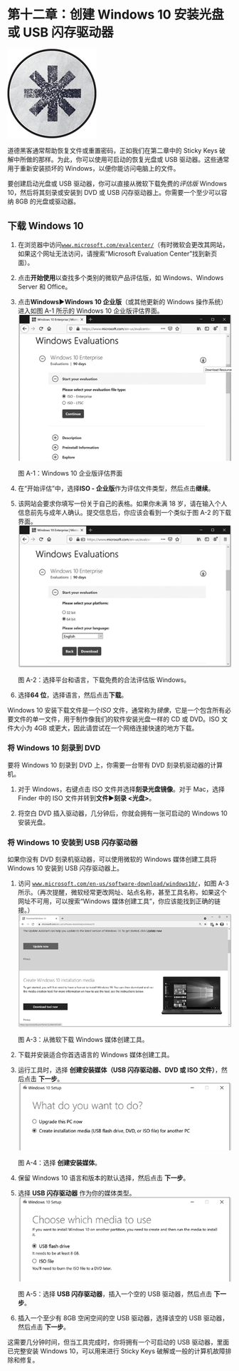 # 第十二章：创建 Windows 10 安装光盘或 USB 闪存驱动器

![](img/chapterart.png)

道德黑客通常帮助恢复文件或重置密码，正如我们在第二章中的 Sticky Keys 破解中所做的那样。为此，你可以使用可启动的恢复光盘或 USB 驱动器。这些通常用于重新安装损坏的 Windows，以便你能访问电脑上的文件。

要创建启动光盘或 USB 驱动器，你可以直接从微软下载免费的*评估版* Windows 10，然后将其刻录或安装到 DVD 或 USB 闪存驱动器上。你需要一个至少可以容纳 8GB 的光盘或驱动器。

## 下载 Windows 10

1.  在浏览器中访问[`www.microsoft.com/evalcenter/`](https://www.microsoft.com/evalcenter/)（有时微软会更改其网站，如果这个网址无法访问，请搜索“Microsoft Evaluation Center”找到新页面）。

1.  点击**开始使用**以查找多个类别的微软产品评估版，如 Windows、Windows Server 和 Office。

1.  点击**Windows**▶**Windows 10 企业版**（或其他更新的 Windows 操作系统）进入如图 A-1 所示的 Windows 10 企业版评估界面。![faa001a](img/faa001a.png)

    图 A-1：Windows 10 企业版评估界面

1.  在“开始评估”中，选择**ISO - 企业版**作为评估文件类型，然后点击**继续**。

1.  该网站会要求你填写一份关于自己的表格。如果你未满 18 岁，请在输入个人信息前先与成年人确认。提交信息后，你应该会看到一个类似于图 A-2 的下载界面。![fAA002](img/fAA002.png)

    图 A-2：选择平台和语言，下载免费的合法评估版 Windows。

1.  选择**64 位**，选择语言，然后点击**下载**。

Windows 10 安装下载文件是一个*ISO* 文件，通常称为*镜像*，它是一个包含所有必要文件的单一文件，用于制作像我们的软件安装光盘一样的 CD 或 DVD。ISO 文件大小为 4GB 或更大，因此请尝试在一个网络连接快速的地方下载。

### 将 Windows 10 刻录到 DVD

要将 Windows 10 刻录到 DVD 上，你需要一台带有 DVD 刻录机驱动器的计算机。

1.  对于 Windows，右键点击 ISO 文件并选择**刻录光盘镜像**。对于 Mac，选择 Finder 中的 ISO 文件并转到**文件**▶**刻录 <光盘>**。

1.  将空白 DVD 插入驱动器，几分钟后，你就会拥有一张可启动的 Windows 10 安装光盘。

### 将 Windows 10 安装到 USB 闪存驱动器

如果你没有 DVD 刻录机驱动器，可以使用微软的 Windows 媒体创建工具将 Windows 10 安装到 USB 闪存驱动器上。

1.  访问 [`www.microsoft.com/en-us/software-download/windows10/`](https://www.microsoft.com/en-us/software-download/windows10/)，如图 A-3 所示。（再次提醒，微软经常更改网址、站点名称，甚至工具名称，如果这个网址不可用，可以搜索“Windows 媒体创建工具”，你应该能找到正确的链接。）![fAA003](img/fAA003.png)

    图 A-3：从微软下载 Windows 媒体创建工具。

1.  下载并安装适合你首选语言的 Windows 媒体创建工具。

1.  运行工具时，选择 **创建安装媒体（USB 闪存驱动器、DVD 或 ISO 文件）**，然后点击 **下一步**。![fAA004](img/fAA004.png)

    图 A-4：选择 **创建安装媒体**。

1.  保留 Windows 10 语言和版本的默认选择，然后点击 **下一步**。

1.  选择 **USB 闪存驱动器** 作为你的媒体类型。![fAA005](img/fAA005.png)

    图 A-5：选择 **USB 闪存驱动器**，插入一个空的 USB 驱动器，然后点击 **下一步**。

1.  插入一个至少有 8GB 空闲空间的空 USB 驱动器，选择该空的 USB 驱动器，然后点击 **下一步**。

这需要几分钟时间，但当工具完成时，你将拥有一个可启动的 USB 驱动器，里面已完整安装 Windows 10，可以用来进行 Sticky Keys 破解或一般的计算机故障排除和修复。
